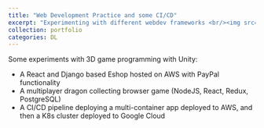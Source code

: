 ```yaml
---
title: "Web Development Practice and some CI/CD"
excerpt: "Experimenting with different webdev frameworks <br/><img src='/images/500x300.png'>"
collection: portfolio
categories: DL
---
```


Some experiments with 3D game programming with Unity:

* A React and Django based Eshop hosted on AWS with PayPal functionality
* A multiplayer dragon collecting browser game (NodeJS, React, Redux, PostgreSQL)
* A CI/CD pipeline deploying a multi-container app deployed to AWS, and then a K8s cluster deployed to Google Cloud 